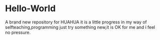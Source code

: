 # Hello-World
A brand new repository for HUAHUA
it is a little progress in my way of selfteaching,programming
just try something new,it is OK for me and i feel no pressure.
